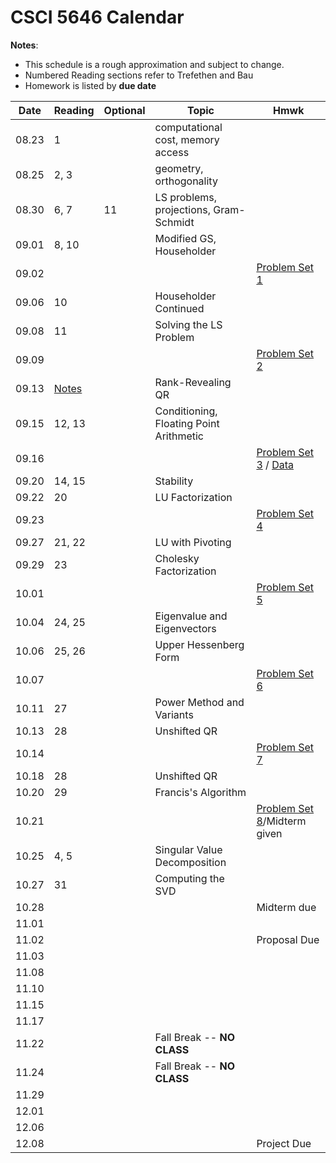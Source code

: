 # CSCI 5646 Calendar

**Notes**:
- This schedule is a rough approximation and subject to change.
- Numbered Reading sections refer to Trefethen and Bau 
- Homework is listed by **due date**

| Date 		   | Reading         |  Optional   |                Topic             	 	|  Hmwk  	            		| 
|:------------:| ----------------| ------------|----------------------------------------|------------------------------|
| 08.23        | 1				 |             | computational cost, memory access	 	|			 					| 
| 08.25        | 2, 3 			 |             | geometry, orthogonality			 	|			 					| 
| 08.30        | 6, 7			 | 11		   | LS problems, projections, Gram-Schmidt |			 					| 
| 09.01        | 8, 10			 | 			   | Modified GS, Householder			 	|			 					| 
| 09.02        | 		         | 			   | 									 	|	[Problem Set 1](https://piazza.com/class_profile/get_resource/is1vxcehtkp2d1/isahs1j1oki40a)		 	   			   | 
| 09.06        | 10		         | 			   | Householder Continued				 	|			 					| 
| 09.08        | 11		         | 			   | Solving the LS Problem				 	|			 					| 
| 09.09        | 		         | 			   | 									 	|	[Problem Set 2](https://piazza.com/class_profile/get_resource/is1vxcehtkp2d1/iskv6e4vekn5bl)		 				   | 
| 09.13        | [Notes](https://piazza.com/class_profile/get_resource/is1vxcehtkp2d1/it26eygs7251p4) 			 | 			   | Rank-Revealing QR 						|			 					| 
| 09.15        | 12, 13		     | 			   | Conditioning, Floating Point Arithmetic|			 					| 
| 09.16        | 			 	 | 			   | 									 	|	[Problem Set 3](https://piazza.com/class_profile/get_resource/is1vxcehtkp2d1/isw04zxmzex5me) / [Data](https://piazza.com/class_profile/get_resource/is1vxcehtkp2d1/isw05g7ajor5z8)			| 
| 09.20        | 14, 15		 	 | 			   | Stability							 	|			 					| 
| 09.22        | 20 	         | 			   | LU Factorization 						|			 					| 
| 09.23        |  		         | 			   | 										|  [Problem Set 4](https://piazza.com/class_profile/get_resource/is1vxcehtkp2d1/it53uk72gep1i4)			 					| 
| 09.27        | 21, 22		     | 			   | LU with Pivoting 					 	|			 					| 
| 09.29        | 23			     | 			   | Cholesky Factorization				 	|			 					| 
| 10.01        | 			     | 			   | 									 	|	[Problem Set 5](https://piazza.com/class_profile/get_resource/is1vxcehtkp2d1/ithfms9ub4qh0)		 					| 
| 10.04        | 24, 25		     | 			   | Eigenvalue and Eigenvectors 		 	|			 					| 
| 10.06        | 25, 26		     | 			   | Upper Hessenberg Form 					|			 					| 
| 10.07        | 			     | 			   | 									 	|	[Problem Set 6](https://piazza.com/class_profile/get_resource/is1vxcehtkp2d1/itpf0shiosj6mj)		 					| 
| 10.11        | 27			     | 			   | Power Method and Variants				|			 					| 
| 10.13        | 28			     | 			   | Unshifted QR 							|			 					| 
| 10.14        | 			     | 			   | 									 	|	[Problem Set 7](https://piazza.com/class_profile/get_resource/is1vxcehtkp2d1/ityx94r3vi21ss)		 					| 
| 10.18        | 28			     | 			   | Unshifted QR 							|			 					| 
| 10.20        | 29			     | 			   | Francis's Algorithm					 |			 					| 
| 10.21        | 				 | 			   | 										|	[Problem Set 8](https://piazza.com/class_profile/get_resource/is1vxcehtkp2d1/iua8uu7869y2n)/Midterm given	 			| 
| 10.25        | 4, 5		     | 			   | Singular Value Decomposition			|			 					| 
| 10.27        | 31			     | 			   | Computing the SVD 					 	|			 					| 
| 10.28        | 			     | 			   | 									 	|	Midterm due					| 
| 11.01        | 			     | 			   | 									 	|			 					| 
| 11.02        | 			     | 			   | 									 	|	Proposal Due				| 
| 11.03        | 			     | 			   | 									 	|			 					| 
| 11.08        | 			     | 			   | 									 	|			 					| 
| 11.10        | 			     | 			   | 									 	|			 					| 
| 11.15        | 			     | 			   | 									 	|			 					| 
| 11.17        | 			     | 			   | 									 	|			 					| 
| 11.22        | 			     | 			   | Fall Break -- **NO CLASS**			 	|			 					| 
| 11.24        | 			     | 			   | Fall Break -- **NO CLASS**			 	|			 					| 
| 11.29        | 			     | 			   | 									 	|			 					| 
| 12.01        | 			     | 			   | 									 	|			 					| 
| 12.06        | 			     | 			   | 									 	|			 					| 
| 12.08        | 			     | 			   | 									 	|			  Project Due   	| 

